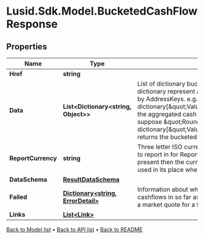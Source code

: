 # Lusid.Sdk.Model.BucketedCashFlowResponse

## Properties

Name | Type | Description | Notes
------------ | ------------- | ------------- | -------------
**Href** | **string** |  | [optional] 
**Data** | **List&lt;Dictionary&lt;string, Object&gt;&gt;** | List of dictionary bucketed cash flow result set.  Each dictionary represent a bucketed cashflow result set keyed by AddressKeys.  e.g. dictionary[\&quot;Valuation/CashFlowAmount\&quot;] for the aggregated cash flow amount for the bucket.  e.g. suppose \&quot;RoundUp\&quot; method, then dictionary[\&quot;Valuation/CashFlowDate/RoundUp\&quot;] returns the bucketed cashflow date. | [optional] 
**ReportCurrency** | **string** | Three letter ISO currency string indicating what currency to report in for ReportCcy denominated queries.  If not present then the currency of the relevant portfolio will be used in its place where relevant. | [optional] 
**DataSchema** | [**ResultDataSchema**](ResultDataSchema.md) |  | [optional] 
**Failed** | [**Dictionary&lt;string, ErrorDetail&gt;**](ErrorDetail.md) | Information about where instruments have failed to return cashflows in so far as it is available.  e.g., failure to retrieve a market quote for a floating rate instrument. | [optional] 
**Links** | [**List&lt;Link&gt;**](Link.md) |  | [optional] 

[Back to Model list](../README.md#documentation-for-models) &#8226; [Back to API list](../README.md#documentation-for-api-endpoints) &#8226; [Back to README](../README.md)

